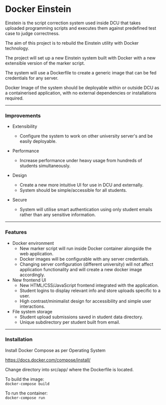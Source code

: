 # Docker Einstein

Einstein is the script correction system used inside DCU that takes uploaded programming
scripts and executes them against predefined test case to judge correctness.

The aim of this project is to rebuild the Einstein utility with Docker technology.

The project will set up a new Einstein system built with Docker
with a new extensible version of the marker script.

The system will use a Dockerfile to create a generic image that can be fed credentials
for any server.

Docker Image of the system should be deployable within or outside DCU as a containerised application, 
with no external dependencies or installations required. 

---

### Improvements

- Extensibility
   - Configure the system to work on other university server's and be easily deployable.

- Performance
   - Increase performance under heavy usage from hundreds of students simultaneously.

- Design 
   - Create a new more intuitive UI for use in DCU and externally.
   - System should be simple/accessible for all students.
 
- Secure
   - System will utilise smart authentication using only student emails rather than any
sensitive information.

---

### Features

- Docker environment
  - New marker script will run inside Docker container alongside the web application.
  - Docker images will be configurable with any server credentials.
  - Changing server configuration (different university) will not affect application functionality and will 
create a new docker image accordingly. 
- New frontend UI
  - New HTML/CSS/JavaScript frontend integrated with the application.
  - Student logins to display relevant info and store uploads specific to a user.
  - High contrast/minimalist design for accessibility and simple user interactions.
- File system storage
  - Student upload submissions saved in student data directory.
  - Unique subdirectory per student built from email. 

---

### Installation

Install Docker Compose as per Operating System

https://docs.docker.com/compose/install/

Change directory into src/app/ where the Dockerfile is located.

To build the image:  
`docker-compose build`

To run the container:  
`docker-compose run`


